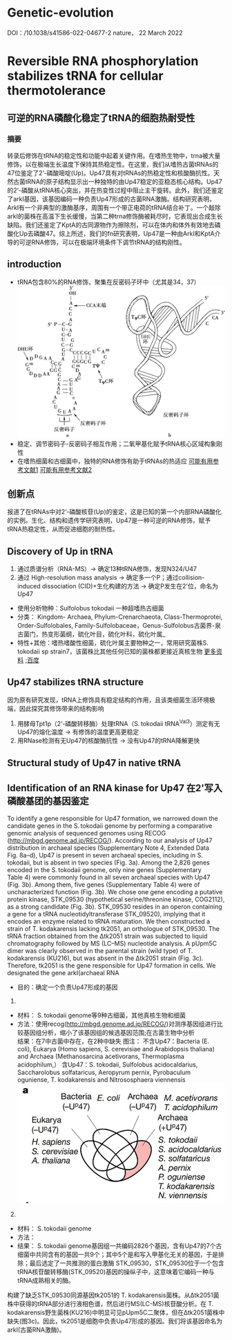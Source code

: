 # Genetic-evolution
DOI：/10.1038/s41586-022-04677-2
nature， 22 March 2022

# Reversible RNA phosphorylation stabilizes tRNA for cellular thermotolerance
## 可逆的RNA磷酸化稳定了tRNA的细胞热耐受性  
### 摘要
转录后修饰在tRNA的稳定性和功能中起着关键作用。在嗜热生物中，trna被大量修饰，以在极端生长温度下保持其热稳定性。在这里，我们从嗜热古菌tRNAs的47位鉴定了2‘-磷酸嘧啶(Up)。Up47具有对tRNAs的热稳定性和核酸酶抗性。天然古菌tRNA的原子结构显示出一种独特的由Up47稳定的亚稳态核心结构。Up47的2‘-磷酸从tRNA核心突出，并在热变性过程中阻止主干旋转。此外，我们还鉴定了arkI基因，该基因编码一种负责Up47形成的古菌RNA激酶。结构研究表明，ArkI有一个非典型的激酶基序，周围有一个带正电荷的tRNA结合补丁。一个敲除arkI的菌株在高温下生长缓慢，当第二种trna修饰酶被耗尽时，它表现出合成生长缺陷。我们还鉴定了KptA的古同源物作为擦除剂，可以在体内和体外有效地去磷酸化Up去磷酸47。综上所述，我们的fn研究表明，Up47是一种由ArkI和KptA介导的可逆RNA修饰，可以在极端环境条件下调节tRNA的结构刚性。



## introduction   
* tRNA包含80%的RNA修饰，聚集在反密码子环中（尤其是34，37）![tRNA](./pictures/tRNA.jpg)
* 稳定、调节密码子-反密码子相互作用；二氧甲基化赋予tRNA核心区域构象刚性
* 在嗜热细菌和古细菌中，独特的RNA修饰有助于tRNAs的热适应
[可能有用参考文献1](./references/1-microorganisms-2018-06-00110.pdf)
[可能有用参考文献2](./references/2-biomolecules-2017-07-00035.pdf)

## 创新点  
报道了在tRNAs中对2‘-磷酸核苷(Up)的鉴定，这是已知的第一个内部RNA磷酸化的实例。生化、结构和遗传学研究表明，Up47是一种可逆的RNA修饰，赋予tRNA热稳定性，从而促进细胞的耐热性。

## Discovery of Up in tRNA  

1. 通过质谱分析（RNA-MS）→ 确定13种tRNA修饰，发现N324/U47
2. 通过 High-resolution mass analysis → 确定多一个P；通过collision-induced dissociation (CID)+生化构建的方法 → 确定P发生在2'位，命名为Up47
* 使用分析物种：Sulfolobus tokodaii 一种超嗜热古细菌
* 分类： Kingdom- Archaea, Phylum-Crenarchaeota, Class-Thermoprotei, Order-Sulfolobales, Family-Sulfolobaceae，Genus-Sulfolobus古菌界-泉古菌门，热变形菌纲，硫化叶目，硫化叶科，硫化叶属_
* 特性+其他：嗜热嗜酸性细菌，硫化叶属主要物种之一，常用研究菌株S. tokodaii sp strain7，该菌株比其他任何已知的菌株都更接近真核生物
[更多资料](https://microbewiki.kenyon.edu/index.php/Sulfolobus_tokodaii) ;[百度](https://baike.so.com/doc/1127915-1193240.html)

## Up47 stabilizes tRNA structure  

因为原有研究发现，tRNA上修饰具有稳定结构的作用，且该类细菌生活环境极端，因此探究其修饰带来的结构影响

1. 用酵母Tpt1p（2‘-磷酸转移酶）处理tRNA（S. tokodaii tRNA<sup>Val3</sup>）测定有无Up47的熔化温度 → 有修饰的温度更高更稳定
2. 用RNase检测有无Up47的核酸酶抗性 → 没有Up47的tRNA降解更快

## Structural study of Up47 in native tRNA  

## Identification of an RNA kinase for Up47 在2'写入磷酸基团的基因鉴定  
To identify a gene responsible for Up47 formation, we narrowed down the candidate genes in the S. tokodaii genome by performing a comparative genomic analysis of sequenced genomes using RECOG (http://mbgd.genome.ad.jp/RECOG/). According to our analysis of Up47 distribution in archaeal species (Supplementary Note 4, Extended Data Fig. 8a–d), Up47 is present in seven archaeal species, including in S. tokodaii, but is absent in two species (Fig. 3a). Among the 2,826 genes encoded in the S. tokodaii genome, only nine genes (Supplementary Table 4) were commonly found in all seven archaeal species with Up47 (Fig. 3b). Among them, five genes (Supplementary Table 4) were of uncharacterized function (Fig. 3b). We chose one gene encoding a putative protein kinase, STK_09530 (hypothetical serine/threonine kinase, COG2112), as a strong candidate (Fig. 3b). STK_09530 resides in an operon containing a gene for a tRNA nucleotidyltransferase STK_09520), implying that it encodes an enzyme related to tRNA maturation. We then constructed a strain of T. kodakarensis lacking tk2051, an orthologue of STK_09530. The tRNA fraction obtained from the Δtk2051 strain was subjected to liquid chromatography followed by MS (LC–MS) nucleotide analysis. A pUpm5C dimer was clearly observed in the parental strain (wild type) of T. kodakarensis (KU216), but was absent in the Δtk2051 strain (Fig. 3c). Therefore, tk2051 is the gene responsible for Up47 formation in cells. We designated the gene arkI(archaeal RNA
* 目的：确定一个负责Up47形成的基因
1.
* 材料： S. tokodaii genome等9种古细菌，其他真核生物和细菌
* 方法：使用recog(http://mbgd.genome.ad.jp/RECOG/)对测序基因组进行比较基因组分析，缩小了该基因组的候选基因范围;在古菌生物中分析  
结果：在7中古菌中存在，在2种中缺失
图注：
不含Up47：Bacteria (E. coli), Eukarya (Homo sapiens, S. cerevisiae and Arabidopsis thaliana) and Archaea (Methanosarcina acetivorans, 
Thermoplasma acidophilum,）
含Up47：S. tokodaii, Sulfolobus acidocaldarius, Saccharolobus solfataricus, Aeropyrum pernix, Pyrobaculum oguniense, T. kodakarensis and Nitrososphaera viennensis  
![韦恩图](./pictures/%E5%88%86%E5%B8%83%E9%9F%A6%E6%81%A9%E5%9B%BE.jpg)
2.
* 材料： S. tokodaii genome
* 方法： 
* 结果： S. tokodaii genome基因组一共编码2826个基因，含有Up47的7个古细菌中共同含有的基因一共9个；其中5个是和写入甲基化无关的基因，于是排除；最后选定了一共推测的蛋白激酶 STK_09530，STK_09530位于一个包含tRNA核苷酸转移酶(STK_09520)基因的操纵子中，这意味着它编码一种与tRNA成熟相关的酶。

构建了缺乏STK_09530同源基因tk2051的 T. kodakarensis菌株。从Δtk2051菌株中获得的tRNA部分进行液相色谱，然后进行MS(LC-MS)核苷酸分析。在 T. kodakarensis野生菌株(KU216)中明显可见pUpm5C二聚体，但在Δtk2051菌株中缺失(图3c)。因此，tk2051是细胞中负责Up47形成的基因。我们将该基因命名为arkI(古菌RNA激酶)。
